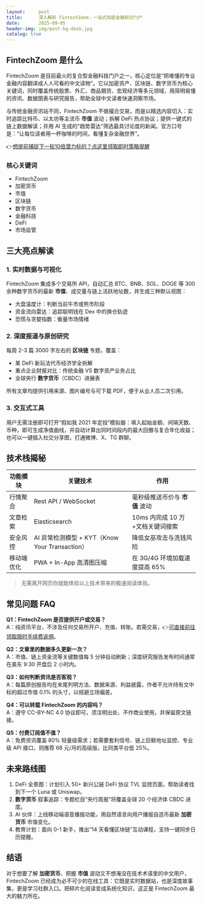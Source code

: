 ```yaml
---
layout:     post
title:      深入解析 FintechZoom：一站式加密金融知识门户
date:       2025-09-05
header-img: img/post-bg-desk.jpg
catalog: true
---
```


## FintechZoom 是什么

FintechZoom 是目前最火的复合型金融科技门户之一，核心定位是“把难懂的专业金融内容翻译成人人可看的中文读物”。它以加密资产、区块链、数字货币为核心关键词，同时覆盖传统股票、外汇、商品期货、宏观经济等多元领域，用简明易懂的资讯、数据图表与研究报告，帮助全球中文读者快速洞察市场。

与传统金融资讯站不同，FintechZoom 不做撮合交易，而是以精选内容切入：实时追踪比特币、以太坊等主流币 **市值** 波动；拆解 DeFi 热点协议；提供一键式的链上数据解读；并用 AI 生成的“趋势雷达”筛选最具讨论度的新闻。官方口号是：“让每位读者用一杯咖啡的时间，看懂复杂金融世界”。

👉[想提前捕捉下一轮10倍潜力标的？点这里领取即时策略提醒](https://okxdog.com/)

### 核心关键词
- FintechZoom  
- 加密货币  
- 市值  
- 区块链  
- 数字货币  
- 金融科技  
- DeFi  
- 市场监管  

## 三大亮点解读

### 1. 实时数据与可视化  
FintechZoom 集成多个交易所 API，自动汇总 BTC、BNB、SOL、DOGE 等 300 余种数字货币的最新 **市值**、成交量与链上活跃地址数，并生成三种默认视图：  
- 大盘温度计：判断当前牛市或熊市阶段  
- 资金流向雷达：追踪聪明钱在 Dex 中的换仓轨迹  
- 恐慌与贪婪指数：衡量市场情绪  

### 2. 深度报道与原创研究  
每周 2-3 篇 3000 字左右的 **区块链** 专题，覆盖：  
- 某 DeFi 新玩法代币经济学全拆解  
- 重点企业财报对比：传统金融 VS 数字资产业务占比  
- 全球央行 **数字货币**（CBDC）进展表  

所有文章均提供引用来源、图片编号与可下载 PDF，便于从业人员二次引用。

### 3. 交互式工具  
用户无需注册即可打开“假如我 2021 年定投”模拟器：填入起始金额、间隔天数、币种，即可生成净值曲线，并自动计算出同时间段内的最大回撤与复合年化收益；也可以一键插入社交分享图，打通微博、X、TG 群聊。

## 技术栈揭秘

| 功能模块        | 关键技术                                              | 作用                                |
| --------------- | ----------------------------------------------------- | ----------------------------------- |
| 行情聚合        | Rest API / WebSocket                                  | 毫秒级推送币价与 **市值** 波动      |
| 文章检索        | Elasticsearch                                         | 10ms 内完成 10 万+文档关键词搜索    |
| 安全风控        | AI 异常检测模型 + KYT（Know Your Transaction）        | 降低女巫攻击与洗钱风险              |
| 移动端优化      | PWA + In-App 高清图压缩                               | 在 3G/4G 环境加载速度提高 65%       |

> 无需离开网页你就能体验以上技术带来的极速阅读体验。

## 常见问题 FAQ

**Q1：FintechZoom 是否提供开户或交易？**  
A：纯资讯平台，不涉及任何交易所开户、充值、转账。若需交易，👉[可直接前往领取限时手续费返佣](https://okxdog.com/)。

**Q2：文章里的数据多久更新一次？**  
A：市值、链上资金流等关键数值每 5 分钟自动刷新；深度研究报告发布时间通常在美东 9:30 开盘后 2 小时内。

**Q3：如何判断资讯是否客观？**  
A：每篇原创报告均在末尾列明方法、数据来源、利益披露，作者不允许持有文中标的超过市值 0.1% 的头寸，以规避立场偏差。

**Q4：可以转载 FintechZoom 的内容吗？**  
A：遵守 CC-BY-NC 4.0 协议即可，须注明出处、不作商业使用，并保留原文链接。

**Q5：付费订阅值不值？**  
A：免费资讯覆盖 80% 轻量级需求；若需要套利信号、链上巨鲸地址监控、专业级 API 接口，则推荐 68 元/月的高级版，比同类平台低 25%。

## 未来路线图

1. DeFi 全景图：计划引入 50+ 新兴公链 DeFi 协议 TVL 监控页面，帮助读者找到下一个 Luna 或 Uniswap。  
2. **数字货币** 叙事追踪：专题栏目“央行周报”将覆盖全球 20 个经济体 CBDC 进度。  
3. AI 伙伴：上线移动端语音播报功能，用自然语言向用户播报自选币最新 **加密货币** 市值变化。  
4. 教育计划：面向 0-1 新手，推出“14 天看懂区块链”互动课程，支持一键同步日历提醒。  

## 结语

对于想要了解 **加密货币**、把握 **市值** 波动又不想淹没在技术术语里的中文用户，FintechZoom 已经成为必不可少的在线工具：它既是实时数据站，也是深度故事集，更是学习社群入口。把碎片化阅读变成系统化知识，这正是 FintechZoom 最大的魅力所在。